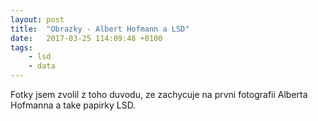 ```yaml
---
layout: post
title:  "Obrazky - Albert Hofmann a LSD"
date:   2017-03-25 114:09:48 +0100
tags: 
    - lsd
    - data
---
```



<blockquote class="imgur-embed-pub" lang="en" data-id="a/Fgndn"><a href="//imgur.com/Fgndn"></a></blockquote><script async src="//s.imgur.com/min/embed.js" charset="utf-8"></script>
<blockquote class="imgur-embed-pub" lang="en" data-id="a/5QX7D"><a href="//imgur.com/5QX7D"></a></blockquote><script async src="//s.imgur.com/min/embed.js" charset="utf-8"></script>
<blockquote class="imgur-embed-pub" lang="en" data-id="a/wUas0"><a href="//imgur.com/wUas0"></a></blockquote><script async src="//s.imgur.com/min/embed.js" charset="utf-8"></script>

Fotky jsem zvolil z toho duvodu, ze zachycuje na prvni fotografii Alberta Hofmanna a take papirky LSD.

